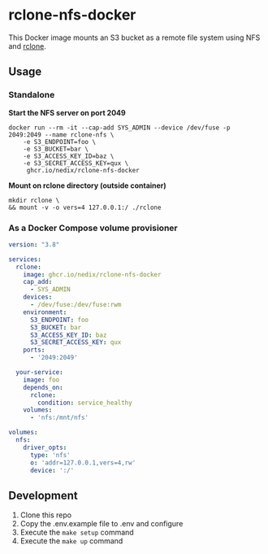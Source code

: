 # rclone-nfs-docker

This Docker image mounts an S3 bucket as a remote file system using NFS and [rclone](https://github.com/rclone/rclone).

## Usage

### Standalone

**Start the NFS server on port 2049**

```shell
docker run --rm -it --cap-add SYS_ADMIN --device /dev/fuse -p 2049:2049 --name rclone-nfs \
    -e S3_ENDPOINT=foo \
    -e S3_BUCKET=bar \
    -e S3_ACCESS_KEY_ID=baz \
    -e S3_SECRET_ACCESS_KEY=qux \
     ghcr.io/nedix/rclone-nfs-docker
```

**Mount on rclone directory (outside container)**

```shell
mkdir rclone \
&& mount -v -o vers=4 127.0.0.1:/ ./rclone
```

### As a Docker Compose volume provisioner

```yaml
version: "3.8"

services:
  rclone:
    image: ghcr.io/nedix/rclone-nfs-docker
    cap_add:
      - SYS_ADMIN
    devices:
      - /dev/fuse:/dev/fuse:rwm
    environment:
      S3_ENDPOINT: foo
      S3_BUCKET: bar
      S3_ACCESS_KEY_ID: baz
      S3_SECRET_ACCESS_KEY: qux
    ports:
      - '2049:2049'

  your-service:
    image: foo
    depends_on:
      rclone:
        condition: service_healthy
    volumes:
      - 'nfs:/mnt/nfs'

volumes:
  nfs:
    driver_opts:
      type: 'nfs'
      o: 'addr=127.0.0.1,vers=4,rw'
      device: ':/'
```

## Development

1. Clone this repo
2. Copy the .env.example file to .env and configure
3. Execute the `make setup` command
4. Execute the `make up` command
